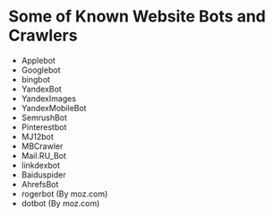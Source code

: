 # Some of Known Website Bots and Crawlers

- Applebot
- Googlebot
- bingbot
- YandexBot
- YandexImages
- YandexMobileBot
- SemrushBot
- Pinterestbot
- MJ12bot
- MBCrawler
- Mail.RU_Bot
- linkdexbot
- Baiduspider
- AhrefsBot
- rogerbot (By moz.com)
- dotbot (By moz.com)
